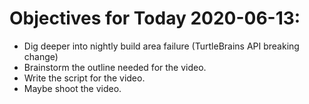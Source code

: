 # Objectives for Today 2020-06-13:

- Dig deeper into nightly build area failure (TurtleBrains API breaking change)
- Brainstorm the outline needed for the video.
- Write the script for the video.
- Maybe shoot the video.
